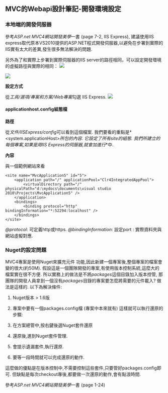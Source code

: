 MVC的Webapi設計筆記-開發環境設定
----------

### 本地端的開發伺服器
參考*ASP.net MVC4網站開發美學*一書 (page 7-2, IIS Express), 建議使用IIS express取代原本VS2010提供的ASP.NET程式開發伺服器,以避免在步署到實際的IIS實有太大的差異,發生很多無法解決的問題.

另外為了和實際上步署到實際伺服器的IIS server的路徑相同，可以設定開發環境的虛擬路徑與實際的相同：
![](https://googledrive.com/host/0B7okXOykSneqMkNrOUNlWnM3SHM)

![](https://googledrive.com/host/0B7okXOykSneqcm1KOWw2Q2lKdHc)

**設定方式**

從*工具/選項/專案和方案/Web專案*勾選 IIS Express.
![](https://dl.dropboxusercontent.com/u/12453209/mdPictures/mvc_iis01.png)


#### applicationhost.config組態檔
**路徑**

從*文件/IISExpress/config*可以看到這個檔案. 我們要看的重點是* <system.applicationHost>*所包的內容. 它設定了所有site的組態. 我們所建立的每個專案,如果是用IIS Express的伺服器,就會加進行*<site>*中.

**內容**

與一個範例網站來看

```
<site name="MvcApplication5" id="5">
    <application path="/" applicationPool="Clr4IntegratedAppPool">
        <virtualDirectory path="/" physicalPath="d:\mydocs\documents\visual studio 2010\Projects\MvcApplication5" />
    </application>
    <bindings>
        <binding protocol="http" bindingInformation="*:52294:localhost" />
    </bindings>
</site>
```

*@protocol*: 可定義http或https.
*@bindingInformation*: 設定port
*<virtualDirectory>*: 實際資料夾與網站虛擬對應.

### Nuget的設定問題
MVC4專案是使用Nuget來擴充元件
功能,因此新建一個專案後,整個專案的檔案會變的很大(約50M). 假設這是一個團隊開發的專案,有使用版本控制系統,這麼大的檔案實在很不方便. 所以實務上的做法是不將*packages*這個目錄加入版本控管, 那團隊的開發人員拿到一個沒有*packages*目錄的專案要怎麼將需要的元件載入?
做法是這樣的. 以下為解決條件:
1. Nuget版本 > 1.6版
2. 專案中要有一個packages.config檔 (專案中本來就有)
這樣就可以執行還原的步驟:

1. 在方案總管中,按右鍵後選Nuget套件還原
2. 還原後,進到Nuget套件管理.
3. 會提示遺漏套件,執行還原.
4. 要等一段時間就可以完成還原的動作.

這麼做的優點是在版本控制中,不需要控制這些套件,只要管好packages.config即可. 但缺點是每次checkout專後,都要做一次還原的動作,會有點浪時間.

參考*ASP.net MVC4網站開發美學*一書 (page 1-24)